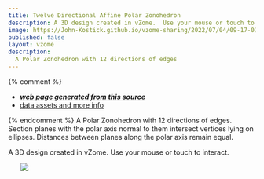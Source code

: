 ```yaml
---
title: Twelve Directional Affine Polar Zonohedron
description: A 3D design created in vZome.  Use your mouse or touch to interact.
image: https://John-Kostick.github.io/vzome-sharing/2022/07/04/09-17-01-12-gon-field-study/12-gon-field-study.png
published: false
layout: vzome
description:
  A Polar Zonohedron with 12 directions of edges
---
```


{% comment %}
 - [***web page generated from this source***](<https://John-Kostick.github.io/vzome-sharing/2022/07/04/12-gon-field-study-09-17-01.html>)
 - [data assets and more info](<https://github.com/John-Kostick/vzome-sharing/tree/main/2022/07/04/09-17-01-12-gon-field-study/>)
 
{% endcomment %}
A Polar Zonohedron with 12 directions of edges. Section planes with the polar axis normal to them intersect vertices lying on ellipses. Distances between planes along the polar axis remain equal.  

A 3D design created in vZome.  Use your mouse or touch to interact.

<vzome-viewer style="width: 87%; height: 60vh; margin: 5%"  show-scenes="true"
       src="https://John-Kostick.github.io/vzome-sharing/2022/07/04/09-17-01-12-gon-field-study/12-gon-field-study.vZome" >
  <img src="https://John-Kostick.github.io/vzome-sharing/2022/07/04/09-17-01-12-gon-field-study/12-gon-field-study.png" />
</vzome-viewer>
